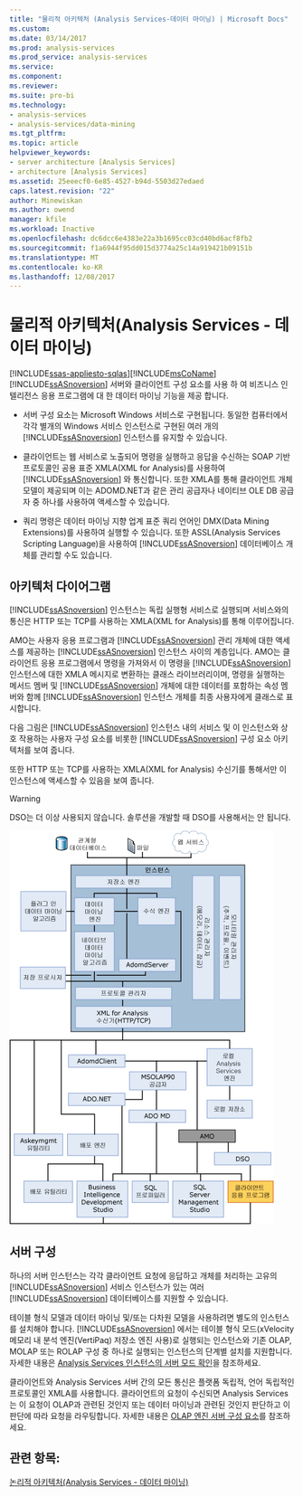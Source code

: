 ```yaml
---
title: "물리적 아키텍처 (Analysis Services-데이터 마이닝) | Microsoft Docs"
ms.custom: 
ms.date: 03/14/2017
ms.prod: analysis-services
ms.prod_service: analysis-services
ms.service: 
ms.component: 
ms.reviewer: 
ms.suite: pro-bi
ms.technology:
- analysis-services
- analysis-services/data-mining
ms.tgt_pltfrm: 
ms.topic: article
helpviewer_keywords:
- server architecture [Analysis Services]
- architecture [Analysis Services]
ms.assetid: 25eeecf0-6e85-4527-b94d-5503d27edaed
caps.latest.revision: "22"
author: Minewiskan
ms.author: owend
manager: kfile
ms.workload: Inactive
ms.openlocfilehash: dc6dcc6e4383e22a3b1695cc03cd40bd6acf8fb2
ms.sourcegitcommit: f1a6944f95dd015d3774a25c14a919421b09151b
ms.translationtype: MT
ms.contentlocale: ko-KR
ms.lasthandoff: 12/08/2017
---
```

# <a name="physical-architecture-analysis-services---data-mining"></a>물리적 아키텍처(Analysis Services - 데이터 마이닝)
[!INCLUDE[ssas-appliesto-sqlas](../../includes/ssas-appliesto-sqlas.md)][!INCLUDE[msCoName](../../includes/msconame-md.md)] [!INCLUDE[ssASnoversion](../../includes/ssasnoversion-md.md)] 서버와 클라이언트 구성 요소를 사용 하 여 비즈니스 인텔리전스 응용 프로그램에 대 한 데이터 마이닝 기능을 제공 합니다.  
  
-   서버 구성 요소는 Microsoft Windows 서비스로 구현됩니다. 동일한 컴퓨터에서 각각 별개의 Windows 서비스 인스턴스로 구현된 여러 개의 [!INCLUDE[ssASnoversion](../../includes/ssasnoversion-md.md)] 인스턴스를 유지할 수 있습니다.  
  
-   클라이언트는 웹 서비스로 노출되어 명령을 실행하고 응답을 수신하는 SOAP 기반 프로토콜인 공용 표준 XMLA(XML for Analysis)를 사용하여 [!INCLUDE[ssASnoversion](../../includes/ssasnoversion-md.md)] 와 통신합니다. 또한 XMLA를 통해 클라이언트 개체 모델이 제공되며 이는 ADOMD.NET과 같은 관리 공급자나 네이티브 OLE DB 공급자 중 하나를 사용하여 액세스할 수 있습니다.  
  
-   쿼리 명령은 데이터 마이닝 지향 업계 표준 쿼리 언어인 DMX(Data Mining Extensions)를 사용하여 실행할 수 있습니다. 또한 ASSL(Analysis Services Scripting Language)을 사용하여 [!INCLUDE[ssASnoversion](../../includes/ssasnoversion-md.md)] 데이터베이스 개체를 관리할 수도 있습니다.  
  
## <a name="architectural-diagram"></a>아키텍처 다이어그램  
 [!INCLUDE[ssASnoversion](../../includes/ssasnoversion-md.md)] 인스턴스는 독립 실행형 서비스로 실행되며 서비스와의 통신은 HTTP 또는 TCP를 사용하는 XMLA(XML for Analysis)를 통해 이루어집니다.  
  
 AMO는 사용자 응용 프로그램과 [!INCLUDE[ssASnoversion](../../includes/ssasnoversion-md.md)] 관리 개체에 대한 액세스를 제공하는 [!INCLUDE[ssASnoversion](../../includes/ssasnoversion-md.md)] 인스턴스 사이의 계층입니다. AMO는 클라이언트 응용 프로그램에서 명령을 가져와서 이 명령을 [!INCLUDE[ssASnoversion](../../includes/ssasnoversion-md.md)] 인스턴스에 대한 XMLA 메시지로 변환하는 클래스 라이브러리이며, 명령을 실행하는 메서드 멤버 및 [!INCLUDE[ssASnoversion](../../includes/ssasnoversion-md.md)] 개체에 대한 데이터를 포함하는 속성 멤버와 함께 [!INCLUDE[ssASnoversion](../../includes/ssasnoversion-md.md)] 인스턴스 개체를 최종 사용자에게 클래스로 표시합니다.  
  
 다음 그림은 [!INCLUDE[ssASnoversion](../../includes/ssasnoversion-md.md)] 인스턴스 내의 서비스 및 이 인스턴스와 상호 작용하는 사용자 구성 요소를 비롯한 [!INCLUDE[ssASnoversion](../../includes/ssasnoversion-md.md)] 구성 요소 아키텍처를 보여 줍니다.  
  
 또한 HTTP 또는 TCP를 사용하는 XMLA(XML for Analysis) 수신기를 통해서만 이 인스턴스에 액세스할 수 있음을 보여 줍니다.  
  
> [!WARNING]  
>  DSO는 더 이상 사용되지 않습니다. 솔루션을 개발할 때 DSO를 사용해서는 안 됩니다.  
  
 ![Analysis Services 시스템 아키텍처 다이어그램](../../analysis-services/data-mining/media/analysisservicessystemarchitecture.gif "Analysis Services 시스템 아키텍처 다이어그램")  
  
## <a name="server-configuration"></a>서버 구성  
 하나의 서버 인스턴스는 각각 클라이언트 요청에 응답하고 개체를 처리하는 고유의 [!INCLUDE[ssASnoversion](../../includes/ssasnoversion-md.md)] 서비스 인스턴스가 있는 여러 [!INCLUDE[ssASnoversion](../../includes/ssasnoversion-md.md)] 데이터베이스를 지원할 수 있습니다.  
  
 테이블 형식 모델과 데이터 마이닝 및/또는 다차원 모델을 사용하려면 별도의 인스턴스를 설치해야 합니다. [!INCLUDE[ssASnoversion](../../includes/ssasnoversion-md.md)] 에서는 테이블 형식 모드(xVelocity 메모리 내 분석 엔진(VertiPaq) 저장소 엔진 사용)로 실행되는 인스턴스와 기존 OLAP, MOLAP 또는 ROLAP 구성 중 하나로 실행되는 인스턴스의 단계별 설치를 지원합니다. 자세한 내용은 [Analysis Services 인스턴스의 서버 모드 확인](../../analysis-services/instances/determine-the-server-mode-of-an-analysis-services-instance.md)을 참조하세요.  
  
 클라이언트와 Analysis Services 서버 간의 모든 통신은 플랫폼 독립적, 언어 독립적인 프로토콜인 XMLA를 사용합니다. 클라이언트의 요청이 수신되면 Analysis Services는 이 요청이 OLAP과 관련된 것인지 또는 데이터 마이닝과 관련된 것인지 판단하고 이 판단에 따라 요청을 라우팅합니다. 자세한 내용은 [OLAP 엔진 서버 구성 요소](../../analysis-services/multidimensional-models/olap-physical/olap-engine-server-components.md)를 참조하세요.  
  
## <a name="see-also"></a>관련 항목:  
 [논리적 아키텍처&#40;Analysis Services - 데이터 마이닝&#41;](../../analysis-services/data-mining/logical-architecture-analysis-services-data-mining.md)  
  
  

